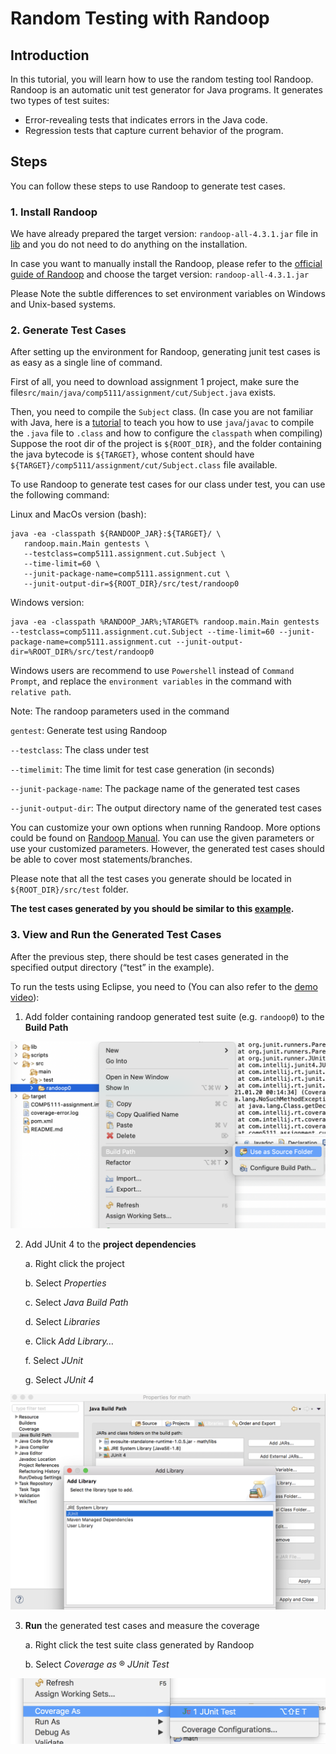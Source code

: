 # Random Testing with Randoop

 

## Introduction

In this tutorial, you will learn how to use the random testing tool Randoop. Randoop is an automatic unit test generator for Java programs. It generates two types of test suites: 

- Error-revealing tests that indicates errors in the Java code.
- Regression tests that capture current behavior of the program.

## Steps

You can follow these steps to use Randoop to generate test cases.

 

### **1. Install Randoop**

We have already prepared the target version: `randoop-all-4.3.1.jar` file in [lib](../lib) and you do not need to do anything on the installation.

In case you want to manually install the Randoop, please refer to the [official guide of Randoop](https://randoop.github.io/randoop/manual/#getting_randoop) and choose the target version: `randoop-all-4.3.1.jar`

Please Note the subtle differences to set environment variables on Windows and Unix-based systems.

 

### **2. Generate Test Cases**

 

After setting up the environment for Randoop, generating junit test cases is as easy as a single line of command.

First of all, you need to download assignment 1 project, make sure the 
file`src/main/java/comp5111/assignment/cut/Subject.java` exists.

Then, you need to compile the `Subject` class. (In case you are not familiar with Java, here is a [tutorial](https://docs.oracle.com/javase/7/docs/technotes/tools/windows/classpath.html) to teach you how to use `java`/`javac` to compile the `.java` file to `.class` and how to configure the `classpath` when compiling)
Suppose the root dir of the project is `${ROOT_DIR}`, and the folder containing the java bytecode is `${TARGET}`, whose content should have `${TARGET}/comp5111/assignment/cut/Subject.class` file available.

To use Randoop to generate test cases for our class under test, you can use the following command:

Linux and MacOs version (bash): 
```
java -ea -classpath ${RANDOOP_JAR}:${TARGET}/ \
   randoop.main.Main gentests \
   --testclass=comp5111.assignment.cut.Subject \
   --time-limit=60 \
   --junit-package-name=comp5111.assignment.cut \
   --junit-output-dir=${ROOT_DIR}/src/test/randoop0
```

Windows version:

```
java -ea -classpath %RANDOOP_JAR%;%TARGET% randoop.main.Main gentests --testclass=comp5111.assignment.cut.Subject --time-limit=60 --junit-package-name=comp5111.assignment.cut --junit-output-dir=%ROOT_DIR%/src/test/randoop0
```
Windows users are recommend to use `Powershell` instead of `Command Prompt`, and replace the `environment variables` in the command with `relative path`. 

Note: The randoop parameters used in the command

`gentest`: Generate test using Randoop

`--testclass`: The class under test

`--timelimit`: The time limit for test case generation (in seconds)

`--junit-package-name`: The package name of the generated test cases

`--junit-output-dir`: The output directory name of the generated test cases

You can customize your own options when running Randoop. More options could be found on [Randoop Manual](https://randoop.github.io/randoop/manual/#customize). 
You can use the given parameters or use your customized parameters. However, the generated test cases should be able to cover most statements/branches.

Please note that all the test cases you generate should be located in `${ROOT_DIR}/src/test` folder.

**The test cases generated by you should be similar to this [example](../src/test/example_test).**

### **3. View and Run the Generated Test Cases**

After the previous step, there should be test cases generated in the specified output directory (“test” in the example).

To run the tests using Eclipse, you need to (You can also refer to the [demo video](https://drive.google.com/file/d/1DZAGe0WpumKhFayyKqE2bDjnS3t9D42i/view?usp=sharing)):

1. Add folder containing randoop generated test suite (e.g. `randoop0`) to the **Build Path**

![img](../pic/randoop01.png)

2. Add JUnit 4 to the **project dependencies**

   a.     Right click the project

   b.     Select *Properties*

   c.     Select *Java Build Path*

   d.     Select *Libraries*

   e.     Click *Add Library…*

   f.      Select *JUnit*

   g.     Select *JUnit 4*


![img](../pic/randoop02.png)


3. **Run** the generated test cases and measure the coverage

   a.     Right click the test suite class generated by Randoop

   b.     Select *Coverage as* ® *JUnit Test*

![img](../pic/randoop03.png) 

 

 
